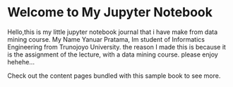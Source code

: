 # Welcome to My Jupyter Notebook

Hello,this is my little jupyter notebook journal that i have make from data mining course. My Name Yanuar Pratama, Im student of Informatics Engineering from Trunojoyo University. 
the reason I made this is because it is the assignment of the lecture, with a data mining course. please enjoy hehehe...

Check out the content pages bundled with this sample book to see more.

```{tableofcontents}
```
